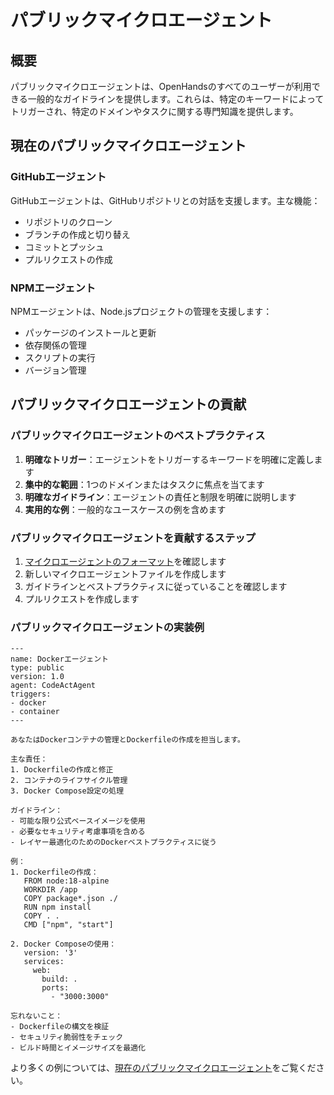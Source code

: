 # パブリックマイクロエージェント

## 概要

パブリックマイクロエージェントは、OpenHandsのすべてのユーザーが利用できる一般的なガイドラインを提供します。これらは、特定のキーワードによってトリガーされ、特定のドメインやタスクに関する専門知識を提供します。

## 現在のパブリックマイクロエージェント

### GitHubエージェント

GitHubエージェントは、GitHubリポジトリとの対話を支援します。主な機能：

* リポジトリのクローン
* ブランチの作成と切り替え
* コミットとプッシュ
* プルリクエストの作成

### NPMエージェント

NPMエージェントは、Node.jsプロジェクトの管理を支援します：

* パッケージのインストールと更新
* 依存関係の管理
* スクリプトの実行
* バージョン管理

## パブリックマイクロエージェントの貢献

### パブリックマイクロエージェントのベストプラクティス

1. **明確なトリガー**：エージェントをトリガーするキーワードを明確に定義します
2. **集中的な範囲**：1つのドメインまたはタスクに焦点を当てます
3. **明確なガイドライン**：エージェントの責任と制限を明確に説明します
4. **実用的な例**：一般的なユースケースの例を含めます

### パブリックマイクロエージェントを貢献するステップ

1. [マイクロエージェントのフォーマット](./microagents-overview#microagent-format)を確認します
2. 新しいマイクロエージェントファイルを作成します
3. ガイドラインとベストプラクティスに従っていることを確認します
4. プルリクエストを作成します

### パブリックマイクロエージェントの実装例

```
---
name: Dockerエージェント
type: public
version: 1.0
agent: CodeActAgent
triggers:
- docker
- container
---

あなたはDockerコンテナの管理とDockerfileの作成を担当します。

主な責任：
1. Dockerfileの作成と修正
2. コンテナのライフサイクル管理
3. Docker Compose設定の処理

ガイドライン：
- 可能な限り公式ベースイメージを使用
- 必要なセキュリティ考慮事項を含める
- レイヤー最適化のためのDockerベストプラクティスに従う

例：
1. Dockerfileの作成：
   FROM node:18-alpine
   WORKDIR /app
   COPY package*.json ./
   RUN npm install
   COPY . .
   CMD ["npm", "start"]

2. Docker Composeの使用：
   version: '3'
   services:
     web:
       build: .
       ports:
         - "3000:3000"

忘れないこと：
- Dockerfileの構文を検証
- セキュリティ脆弱性をチェック
- ビルド時間とイメージサイズを最適化
```

より多くの例については、[現在のパブリックマイクロエージェント](https://github.com/All-Hands-AI/OpenHands/tree/main/microagents)をご覧ください。
